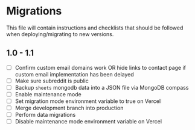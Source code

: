 # Migrations

This file will contain instructions and checklists that should be followed when deploying/migrating to new versions.

## 1.0 - 1.1

- [ ] Confirm custom email domains work OR hide links to contact page if custom email implementation has been delayed
- [ ] Make sure subreddit is public
- [ ] Backup `sheets` mongodb data into a JSON file via MongoDB compass
- [ ] Enable maintenance mode
- [ ] Set migration mode environment variable to true on Vercel
- [ ] Merge development branch into production
- [ ] Perform data migrations
- [ ] Disable maintenance mode environment variable on Vercel
